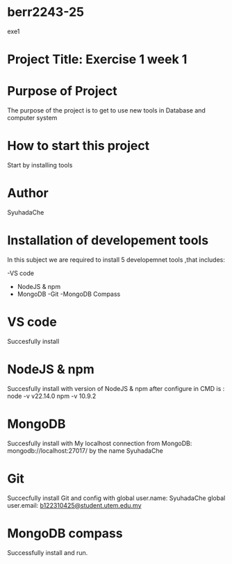 # berr2243-25
exe1
# Project Title: Exercise 1 week 1
# Purpose of Project
The purpose of the project is to get to use new tools in Database and computer system

# How to start this project
Start by installing tools 

# Author
SyuhadaChe
# Installation of developement tools

In this subject we are required to install 5 developemnet tools ,that includes:
 
 -VS code
 - NodeJS & npm
 - MongoDB
 -Git
 -MongoDB Compass

 # VS code
 Succesfully install

 # NodeJS & npm 
  Succesfully install with version of NodeJS & npm after configure in CMD is :
  node -v v22.14.0
  npm -v 10.9.2

  # MongoDB 
  Succesfully install with My localhost connection from MongoDB:
  mongodb://localhost:27017/
  by the name SyuhadaChe

  # Git 
  Succecfully install Git and config with global user.name: SyuhadaChe
  global user.email: b122310425@student.utem.edu.my

  # MongoDB compass
  Successfully install and run.

